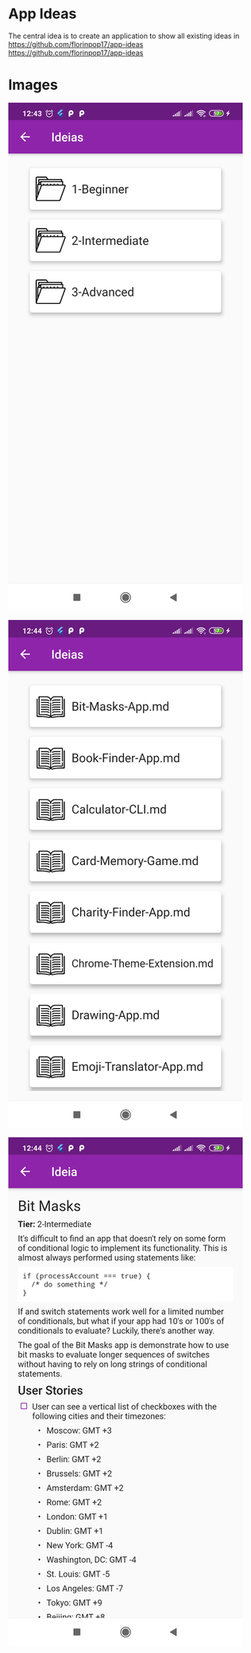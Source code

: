 # App Ideas

The central idea is to create an application to show all existing ideas in https://github.com/florinpop17/app-ideas
https://github.com/florinpop17/app-ideas


# Images

![Home](/assets/img/tela_inicial.jpg)


![Home](/assets/img/ideias.jpg)


![Home](/assets/img/ideia.jpg)